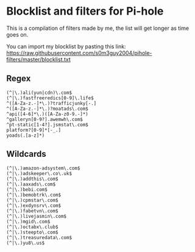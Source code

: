 # Blocklist and filters for Pi-hole

This is a compilation of filters made by me, the list will get longer as time goes on.

You can import my blocklist by pasting this link: https://raw.githubusercontent.com/s0m3guy2004/pihole-filters/master/blocklist.txt
## Regex
```
(^|\.)ali(yun|cdn)\.com$
(^|\.)fastfreeredics[0-9]\.life$
^([A-Za-z.-]*\.)?trafficjunky[-.]
^([A-Za-z.-]*\.)?moatads\.com$
^api([4-6]*\.)([A-Za-z0-9.-]*)
^galleryn[0-9?].awemwh\.com$
^pt-static[1-4?].jsmstat\.com$
platform?[0-9]*[-_.]
yoads(.[a-z]*)
```
## Wildcards
```
(^|\.)amazon-adsystem\.com$
(^|\.)adskeeper\.co\.uk$
(^|\.)addthis\.com$
(^|\.)aaxads\.com$
(^|\.)bebi.com$
(^|\.)bemobtrk\.com$
(^|\.)cpmstar\.com$
(^|\.)exdynsrv\.com$
(^|\.)fabetvn\.com$
(^|\.)livejasmin\.com$
(^|\.)mgid\.com$
(^|\.)octabx\.club$
(^|\.)steepto\.com$
(^|\.)treasuredata\.com$
(^|\.)yu8\.us$
```
